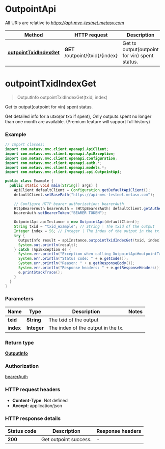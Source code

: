 # OutpointApi

All URIs are relative to *https://api-mvc-testnet.metasv.com*

Method | HTTP request | Description
------------- | ------------- | -------------
[**outpointTxidIndexGet**](OutpointApi.md#outpointTxidIndexGet) | **GET** /outpoint/{txid}/{index} | Get tx output(outpoint for vin) spent status.


<a name="outpointTxidIndexGet"></a>
# **outpointTxidIndexGet**
> OutputInfo outpointTxidIndexGet(txid, index)

Get tx output(outpoint for vin) spent status.

Get detailed info for a utxo(or txo if spent), Only outputs spent no longer than one month are available. (Premium feature will support full history)

### Example
```java
// Import classes:
import com.metasv.mvc.client.openapi.ApiClient;
import com.metasv.mvc.client.openapi.ApiException;
import com.metasv.mvc.client.openapi.Configuration;
import com.metasv.mvc.client.openapi.auth.*;
import com.metasv.mvc.client.openapi.models.*;
import com.metasv.mvc.client.openapi.api.OutpointApi;

public class Example {
  public static void main(String[] args) {
    ApiClient defaultClient = Configuration.getDefaultApiClient();
    defaultClient.setBasePath("https://api-mvc-testnet.metasv.com");
    
    // Configure HTTP bearer authorization: bearerAuth
    HttpBearerAuth bearerAuth = (HttpBearerAuth) defaultClient.getAuthentication("bearerAuth");
    bearerAuth.setBearerToken("BEARER TOKEN");

    OutpointApi apiInstance = new OutpointApi(defaultClient);
    String txid = "txid_example"; // String | The txid of the output
    Integer index = 56; // Integer | The index of the output in the tx.
    try {
      OutputInfo result = apiInstance.outpointTxidIndexGet(txid, index);
      System.out.println(result);
    } catch (ApiException e) {
      System.err.println("Exception when calling OutpointApi#outpointTxidIndexGet");
      System.err.println("Status code: " + e.getCode());
      System.err.println("Reason: " + e.getResponseBody());
      System.err.println("Response headers: " + e.getResponseHeaders());
      e.printStackTrace();
    }
  }
}
```

### Parameters

Name | Type | Description  | Notes
------------- | ------------- | ------------- | -------------
 **txid** | **String**| The txid of the output |
 **index** | **Integer**| The index of the output in the tx. |

### Return type

[**OutputInfo**](OutputInfo.md)

### Authorization

[bearerAuth](../README.md#bearerAuth)

### HTTP request headers

 - **Content-Type**: Not defined
 - **Accept**: application/json

### HTTP response details
| Status code | Description | Response headers |
|-------------|-------------|------------------|
**200** | Get outpoint success. |  -  |

